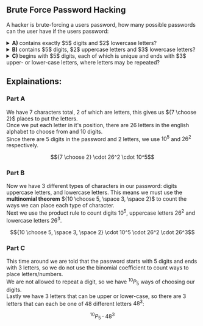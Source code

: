 ## Brute Force Password Hacking
A hacker is brute-forcing a users password, how many possible passwords can the user have if the users password:  
<details><summary><b>A) </b>contains exactly $5$ digits and $2$ lowercase letters?</summary>${7 \choose 2} \cdot 26^2 \cdot 10^5$</details>
<details><summary><b>B) </b>contains $5$ digits, $2$ uppercase letters and $3$ lowercase letters?</summary>${10 \choose 5, \space 2, \space 3} \cdot 10^5 \cdot 26^2 \cdot 26^3$</details>
<details><summary><b>C) </b>begins with $5$ digits, each of which is unique and ends with $3$ upper- or lower-case letters, where letters may be repeated?</summary>${}^{10}P_5 \cdot 48^3$</details>

## Explainations:
### Part A
We have $7$ characters total, $2$ of which are letters, this gives us ${7 \choose 2}$ places to put the letters.  
Once we put each letter in it's position, there are $26$ letters in the english alphabet to choose from and $10$ digits.  
Since there are $5$ digits in the password and $2$ letters, we use $10^5$ and $26^2$ respectively.  
```math
{7 \choose 2} \cdot 26^2 \cdot 10^5
```
### Part B
Now we have $3$ different types of characters in our password: digits uppercase letters, and lowercase letters.  This means we must use the **multinomial theorem** ${10 \choose 5, \space 3, \space 2}$ to count the ways we can place each type of character.  
Next we use the product rule to count digits $10^5$, uppercase letters $26^2$ and lowercase letters $26^3$.  
```math
{10 \choose 5, \space 3, \space 2} \cdot 10^5 \cdot 26^2 \cdot 26^3
```
### Part C
This time around we are told that the password starts with $5$ digits and ends with $3$ letters, so we do not use the binomial coefficient to count ways to place letters/numbers.  
We are not allowed to repeat a digit, so we have ${}^{10}P_5$ ways of choosing our digits.  
Lastly we have $3$ letters that can be upper or lower-case, so there are $3$ letters that can each be one of $48$ different letters $48^3$:
```math
{}^{10}P_5 \cdot 48^3
```
